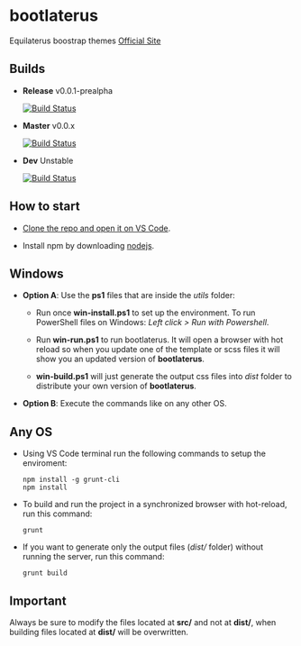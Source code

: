 # bootlaterus

Equilaterus boostrap themes [Official Site](https://equilaterus.github.io/bootlaterus/)

## Builds

* **Release** v0.0.1-prealpha

  [![Build Status](https://travis-ci.org/equilaterus/bootlaterus.svg?branch=release)](https://travis-ci.org/equilaterus/bootlaterus/branches)

* **Master** v0.0.x

  [![Build Status](https://travis-ci.org/equilaterus/bootlaterus.svg?branch=master)](https://travis-ci.org/equilaterus/bootlaterus/branches)

* **Dev** Unstable

  [![Build Status](https://travis-ci.org/equilaterus/bootlaterus.svg?branch=dev)](https://travis-ci.org/equilaterus/bootlaterus/branches) 

## How to start

* [Clone the repo and open it on VS Code](https://github.com/equilaterus/wikilaterus/wiki/Cloning-a-repo-on-Github).

* Install npm by downloading [nodejs](https://nodejs.org/en/).

## Windows

* **Option A**: Use the **ps1** files that are inside the *utils* folder:

  * Run once **win-install.ps1** to set up the environment. To run PowerShell files on Windows: *Left click > Run with Powershell*.

  * Run **win-run.ps1** to run bootlaterus. It will open a browser with hot reload so when you update one of the template or scss files it will show you an updated version of **bootlaterus**.

  * **win-build.ps1** will just generate the output css files into *dist* folder to distribute your own version of **bootlaterus**.

* **Option B**: Execute the commands like on any other OS.

## Any OS

* Using VS Code terminal run the following commands to setup the enviroment:

    ```
    npm install -g grunt-cli
    npm install
    ```

* To build and run the project in a synchronized browser with hot-reload, run this command:

    ```
    grunt
    ```

* If you want to generate only the output files (*dist/* folder) without running the server, run this command:

    ```
    grunt build
    ```

## Important

Always be sure to modify the files located at **src/** and not at **dist/**, when building files located at **dist/** will be overwritten.